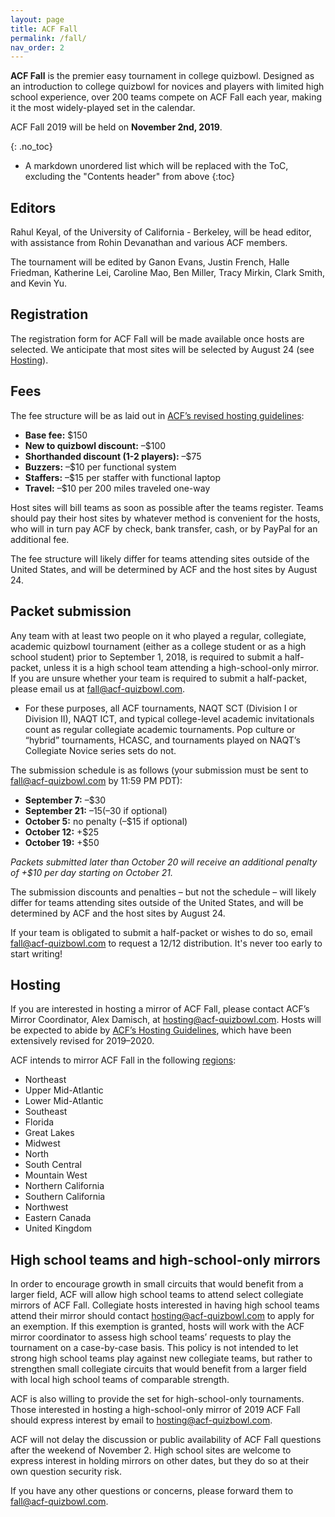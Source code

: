 ```yaml
---
layout: page
title: ACF Fall
permalink: /fall/
nav_order: 2
---
```


**ACF Fall** is the premier easy tournament in college quizbowl. Designed as an introduction to college quizbowl for novices and players with limited high school experience, over 200 teams compete on ACF Fall each year, making it the most widely-played set in the calendar.

ACF Fall 2019 will be held on **November 2nd, 2019**.

{: .no_toc}
* A markdown unordered list which will be replaced with the ToC, excluding the "Contents header" from above
{:toc}

## Editors
Rahul Keyal, of the University of California - Berkeley, will be head editor, with assistance from Rohin Devanathan and various ACF members.

The tournament will be edited by Ganon Evans, Justin French, Halle Friedman, Katherine Lei, Caroline Mao, Ben Miller, Tracy Mirkin, Clark Smith, and Kevin Yu.


## Registration

The registration form for ACF Fall will be made available once hosts are selected. We anticipate that most sites will be selected by August 24 (see [Hosting](#hosting)).

## Fees

The fee structure will be as laid out in [ACF’s revised hosting guidelines](/hosting-guidelines):

- **Base fee:** $150
- **New to quizbowl discount:** –$100
- **Shorthanded discount (1-2 players):** –$75
- **Buzzers:** –$10 per functional system
- **Staffers:** –$15 per staffer with functional laptop
- **Travel:** –$10 per 200 miles traveled one-way

Host sites will bill teams as soon as possible after the teams register. Teams should pay their host sites by whatever method is convenient for the hosts, who will in turn pay ACF by check, bank transfer, cash, or by PayPal for an additional fee.

The fee structure will likely differ for teams attending sites outside of the United States, and will be determined by ACF and the host sites by August 24.

## Packet submission

Any team with at least two people on it who played a regular, collegiate, academic quizbowl tournament (either as a college student or as a high school student) prior to September 1, 2018, is required to submit a half-packet, unless it is a high school team attending a high-school-only mirror. If you are unsure whether your team is required to submit a half-packet, please email us at fall@acf-quizbowl.com.

- For these purposes, all ACF tournaments, NAQT SCT (Division I or Division II), NAQT ICT, and typical college-level academic invitationals count as regular collegiate academic tournaments. Pop culture or “hybrid” tournaments, HCASC, and tournaments played on NAQT’s Collegiate Novice series sets do not.

The submission schedule is as follows (your submission must be sent to fall@acf-quizbowl.com by 11:59 PM PDT):

- **September 7:** –$30
- **September 21:** –$15 (–$30 if optional)
- **October 5:** no penalty (–$15 if optional)
- **October 12:** +$25
- **October 19:** +$50

*Packets submitted later than October 20 will receive an additional penalty of +$10 per day starting on October 21.*

The submission discounts and penalties – but not the schedule – will likely differ for teams attending sites outside of the United States, and will be determined by ACF and the host sites by August 24.

If your team is obligated to submit a half-packet or wishes to do so, email [fall@acf-quizbowl.com](mailto:fall@acf-quizbowl.com) to request a 12/12 distribution. It's never too early to start writing!

## Hosting

If you are interested in hosting a mirror of ACF Fall, please contact ACF’s Mirror Coordinator, Alex Damisch, at [hosting@acf-quizbowl.com](mailto:hosting@acf-quizbowl.com). Hosts will be expected to abide by [ACF’s Hosting Guidelines](/hosting-guidelines), which have been extensively revised for 2019–2020.

ACF intends to mirror ACF Fall in the following [regions](/hosting-guidelines#regions-according-to-acf):

- Northeast
- Upper Mid-Atlantic
- Lower Mid-Atlantic
- Southeast
- Florida
- Great Lakes
- Midwest
- North
- South Central
- Mountain West
- Northern California
- Southern California
- Northwest
- Eastern Canada
- United Kingdom

## High school teams and high-school-only mirrors 

In order to encourage growth in small circuits that would benefit from a larger field, ACF will allow high school teams to attend select collegiate mirrors of ACF Fall. Collegiate hosts interested in having high school teams attend their mirror should contact [hosting@acf-quizbowl.com](mailto:hosting@acf-quizbowl.com) to apply for an exemption. If this exemption is granted, hosts will work with the ACF mirror coordinator to assess high school teams’ requests to play the tournament on a case-by-case basis. This policy is not intended to let strong high school teams play against new collegiate teams, but rather to strengthen small collegiate circuits that would benefit from a larger field with local high school teams of comparable strength. 

ACF is also willing to provide the set for high-school-only tournaments. Those interested in hosting a high-school-only mirror of 2019 ACF Fall should express interest by email to [hosting@acf-quizbowl.com](mailto:hosting@acf-quizbowl.com). 

ACF will not delay the discussion or public availability of ACF Fall questions after the weekend of November 2. High school sites are welcome to express interest in holding mirrors on other dates, but they do so at their own question security risk.

If you have any other questions or concerns, please forward them to [fall@acf-quizbowl.com](mailto:fall@acf-quizbowl.com).